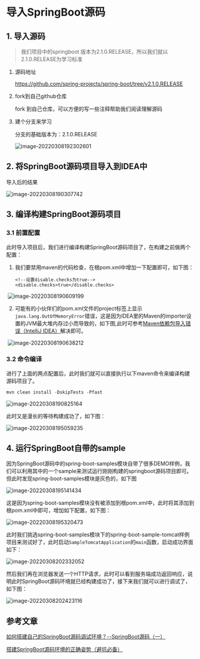 # 导入SpringBoot源码

## 1. 导入源码

>我们项目中的springboot 版本为2.1.0.RELEASE，所以我们就以2.1.0.RELEASE为学习标准

1. 源码地址

   https://github.com/spring-projects/spring-boot/tree/v2.1.0.RELEASE

2. fork到自己github仓库

   fork 到自己仓库，可以方便的写一些注释帮助我们阅读理解源码

3. 建个分支来学习

   分支的基础版本为：2.1.0.RELEASE

   ![image-20220308192302601](https://abelsun-1256449468.cos.ap-beijing.myqcloud.com/image/image-20220308192302601.png)

## 2. 将SpringBoot源码项目导入到IDEA中

导入后的结果

![image-20220308190307742](https://abelsun-1256449468.cos.ap-beijing.myqcloud.com/image/image-20220308190307742.png)

## 3. 编译构建SpringBoot源码项目

### 3.1 前置配置

此时导入项目后，我们进行编译构建SpringBoot源码项目了，在构建之前做两个配置：

1. 我们要禁用maven的代码检查，在根pom.xml中增加一下配置即可，如下图：

   ```<!--设置disable.checks为true-->		<disable.checks>true</disable.checks>
   <!--设置disable.checks为true-->
   <disable.checks>true</disable.checks>
   ```

​	![image-20220308190609199](https://abelsun-1256449468.cos.ap-beijing.myqcloud.com/image/image-20220308190609199.png)

2. 可能有的小伙伴们的pom.xml文件的project标签上显示`java.lang.OutOfMemoryError`错误，这是因为IDEA里的Maven的importer设置的JVM最大堆内存过小而导致的，如下图,此时可参考[Maven依赖包导入错误（IntelliJ IDEA）](https://blog.csdn.net/w605283073/article/details/85107497)解决即可。

​	![image-20220308190638212](https://abelsun-1256449468.cos.ap-beijing.myqcloud.com/image/image-20220308190638212.png)

### 3.2 命令编译

进行了上面的两点配置后，此时我们就可以直接执行以下maven命令来编译构建源码项目了。

```js
mvn clean install -DskipTests -Pfast
```

![image-20220308190825164](https://abelsun-1256449468.cos.ap-beijing.myqcloud.com/image/image-20220308190825164.png)

此时又是漫长的等待构建成功了，如下图：

![image-20220308195059235](https://abelsun-1256449468.cos.ap-beijing.myqcloud.com/image/image-20220308195059235.png)

## 4. 运行SpringBoot自带的sample

因为SpringBoot源码中的spring-boot-samples模块自带了很多DEMO样例，我们可以利用其中的一个sample来测试运行刚刚构建的springboot源码项目即可。但此时发现spring-boot-samples模块是灰色的，如下图

![image-20220308195141434](https://abelsun-1256449468.cos.ap-beijing.myqcloud.com/image/image-20220308195141434.png)

这是因为spring-boot-samples模块没有被添加到根pom.xml中，此时将其添加到根pom.xml中即可，增加如下配置，如下图：

![image-20220308195320473](https://abelsun-1256449468.cos.ap-beijing.myqcloud.com/image/image-20220308195320473.png)

此时我们挑选spring-boot-samples模块下的spring-boot-sample-tomcat样例项目来测试好了，此时启动`SampleTomcatApplication`的`main`函数，启动成功界面如下：

![image-20220308202332052](https://abelsun-1256449468.cos.ap-beijing.myqcloud.com/image/image-20220308202332052.png)

然后我们再在浏览器发送一个HTTP请求，此时可以看到服务端成功返回响应，说明此时SpringBoot源码环境就已经构建成功了，接下来我们就可以进行调试了，如下图：

![image-20220308202423116](https://abelsun-1256449468.cos.ap-beijing.myqcloud.com/image/image-20220308202423116.png)

## 参考文章

[如何搭建自己的SpringBoot源码调试环境？--SpringBoot源码（一）](https://cloud.tencent.com/developer/article/1595465)

[搭建SpringBoot源码环境的正确姿势（避坑必备）](https://blog.csdn.net/w605283073/article/details/85106902)
